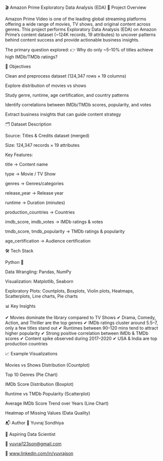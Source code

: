 🎬 Amazon Prime Exploratory Data Analysis (EDA)
📌 Project Overview

Amazon Prime Video is one of the leading global streaming platforms offering a wide range of movies, TV shows, and original content across genres.
This project performs Exploratory Data Analysis (EDA) on Amazon Prime’s content dataset (~124K records, 19 attributes) to uncover patterns behind content success and provide actionable business insights.

The primary question explored:
👉 Why do only ~5–10% of titles achieve high IMDb/TMDb ratings?

🎯 Objectives

Clean and preprocess dataset (124,347 rows × 19 columns)

Explore distribution of movies vs shows

Study genre, runtime, age certification, and country patterns

Identify correlations between IMDb/TMDb scores, popularity, and votes

Extract business insights that can guide content strategy

🗂️ Dataset Description

Source: Titles & Credits dataset (merged)

Size: 124,347 records × 19 attributes

Key Features:

title → Content name

type → Movie / TV Show

genres → Genres/categories

release_year → Release year

runtime → Duration (minutes)

production_countries → Countries

imdb_score, imdb_votes → IMDb ratings & votes

tmdb_score, tmdb_popularity → TMDb ratings & popularity

age_certification → Audience certification

🛠️ Tech Stack

Python 🐍

Data Wrangling: Pandas, NumPy

Visualization: Matplotlib, Seaborn

Exploratory Plots: Countplots, Boxplots, Violin plots, Heatmaps, Scatterplots, Line charts, Pie charts

📊 Key Insights

✔ Movies dominate the library compared to TV Shows
✔ Drama, Comedy, Action, and Thriller are the top genres
✔ IMDb ratings cluster around 5.5–7, only a few titles stand out
✔ Runtimes between 90–120 mins tend to attract higher popularity
✔ Strong positive correlation between IMDb & TMDb scores
✔ Content spike observed during 2017–2020
✔ USA & India are top production countries

📈 Example Visualizations

Movies vs Shows Distribution (Countplot)

Top 10 Genres (Pie Chart)

IMDb Score Distribution (Boxplot)

Runtime vs TMDb Popularity (Scatterplot)

Average IMDb Score Trend over Years (Line Chart)

Heatmap of Missing Values (Data Quality)

📬 Author
👤 Yuvraj Sondhiya

💼 Aspiring Data Scientist

📧 yuvraj123son@gmail.com

🔗 www.linkedin.com/in/yuvrajson

